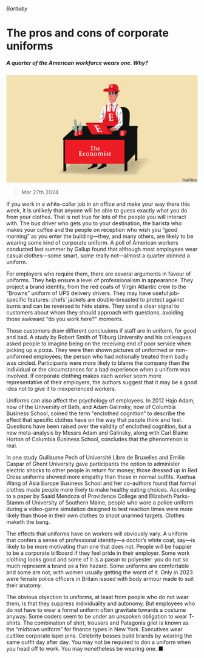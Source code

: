 ###### Bartleby

# The pros and cons of corporate uniforms 

##### A quarter of the American workforce wears one. Why? 

![image](images/20240330_WBD002.jpg) 

> Mar 27th 2024 

If you work in a white-collar job in an office and make your way there this week, it is unlikely that anyone will be able to guess exactly what you do from your clothes. That is not true for lots of the people you will interact with. The bus driver who gets you to your destination, the barista who makes your coffee and the people on reception who wish you “good morning” as you enter the building—they, and many others, are likely to be wearing some kind of corporate uniform. A poll of American workers conducted last summer by Gallup found that although most employees wear casual clothes—some smart, some really not—almost a quarter donned a uniform. 

For employers who require them, there are several arguments in favour of uniforms. They help ensure a level of professionalism in appearance. They project a brand identity, from the red coats of Virgin Atlantic crew to the “Browns” uniform of UPS delivery drivers. They may have useful job-specific features: chefs’ jackets are double-breasted to protect against burns and can be reversed to hide stains. They send a clear signal to customers about whom they should approach with questions, avoiding those awkward “do you work here?” moments. 

Those customers draw different conclusions if staff are in uniform, for good and bad. A study by Robert Smith of Tilburg University and his colleagues asked people to imagine being on the receiving end of poor service when picking up a pizza. They were then shown pictures of uniformed or non-uniformed employees; the person who had notionally treated them badly was circled. Participants were more likely to blame the company than the individual or the circumstances for a bad experience when a uniform was involved. If corporate clothing makes each worker seem more representative of their employers, the authors suggest that it may be a good idea not to give it to inexperienced workers.

Uniforms can also affect the psychology of employees. In 2012 Hajo Adam, now of the University of Bath, and Adam Galinsky, now of Columbia Business School, coined the term “enclothed cognition” to describe the effect that specific clothes have on the way that people think and feel. Questions have been raised over the validity of enclothed cognition, but a new meta-analysis by Messrs Adam and Galinsky, along with Carl Blaine Horton of Columbia Business School, concludes that the phenomenon is real.

In one study Guillaume Pech of Université Libre de Bruxelles and Emilie Caspar of Ghent University gave participants the option to administer electric shocks to other people in return for money; those dressed up in Red Cross uniforms showed more empathy than those in normal outfits. Xuehua Wang of Asia Europe Business School and her co-authors found that formal clothes made people more likely to make healthy eating choices. According to a paper by Saaid Mendoza of Providence College and Elizabeth Parks-Stamm of University of Southern Maine, people who wore a police uniform during a video-game simulation designed to test reaction times were more likely than those in their own clothes to shoot unarmed targets. Clothes maketh the bang.

The effects that uniforms have on workers will obviously vary. A uniform that confers a sense of professional identity—a doctor’s white coat, say—is likely to be more motivating than one that does not. People will be happier to be a corporate billboard if they feel pride in their employer. Some work clothing looks good and some of it is a paean to polyester: you do not so much represent a brand as a fire hazard. Some uniforms are comfortable and some are not, with women usually getting the worst of it. Only in 2023 were female police officers in Britain issued with body armour made to suit their anatomy.

The obvious objection to uniforms, at least from people who do not wear them, is that they suppress individuality and autonomy. But employees who do not have to wear a formal uniform often gravitate towards a costume anyway. Some coders seem to be under an unspoken obligation to wear T-shirts. The combination of shirt, trousers and Patagonia gilet is known as the “midtown uniform” for finance types in New York. Executives wear cultlike corporate lapel pins. Celebrity bosses build brands by wearing the same outfit day after day. You may not be required to don a uniform when you head off to work. You may nonetheless be wearing one. ■






